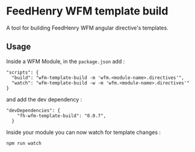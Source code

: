 # FeedHenry WFM template build

A tool for building FeedHenry WFM angular directive's templates.

## Usage

Inside a WFM Module, in the `package.json` add  :

```
"scripts": {
  "build": "wfm-template-build -m 'wfm.<module-name>.directives'",
  "watch": "wfm-template-build -w -m 'wfm.<module-name>.directives'"
}

```
and add the dev dependency :

```
"devDependencies": {
    "fh-wfm-template-build": "0.0.7",
  }
```

Inside your module you can now watch for template changes :

```
npm run watch  

```
